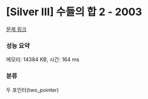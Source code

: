 # [Silver III] 수들의 합 2 - 2003 

[문제 링크](https://www.acmicpc.net/problem/2003) 

### 성능 요약

메모리: 14384 KB, 시간: 164 ms

### 분류

두 포인터(two_pointer)

